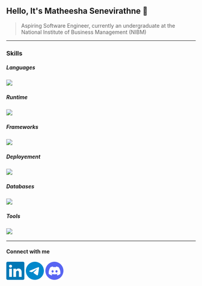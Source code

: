 ## Hello, It's Matheesha Senevirathne 👋

> Aspiring Software Engineer, currently an undergraduate at the National Institute of Business Management (NIBM)

---

### Skills
##### Languages
<img src='https://skillicons.dev/icons?i=html,css,js,java,cs,c,php,ts' height=40px height=40px>

##### Runtime
<img src='https://skillicons.dev/icons?i=nodejs,deno' height=40px height=40px>

##### Frameworks
<img src='https://skillicons.dev/icons?i=dotnet,express,react,tailwind' height=40px height=40px>

##### Deployement
<img src='https://skillicons.dev/icons?i=netlify,vercel' height=40px height=40px>

##### Databases
<img src='https://skillicons.dev/icons?i=html,firebase,supabase,postgres,mysql' height=40px height=40px>

##### Tools
<img src='https://skillicons.dev/icons?i=npm,vite,github,figma' height=40px height=40px>


---

#### Connect with me
[![LinkedIn](https://raw.githubusercontent.com/CLorant/readme-social-icons/main/medium/filled/linkedin.svg)](https://linkedin.com/in/matheesha-ls)
[![Telegram](https://raw.githubusercontent.com/CLorant/readme-social-icons/main/medium/filled/telegram.svg)](https://t.me/ItsMatheesha)
[![WhatsApp](https://raw.githubusercontent.com/CLorant/readme-social-icons/main/medium/filled/discord.svg)](https://discord.com/users/itsmatheesha)
